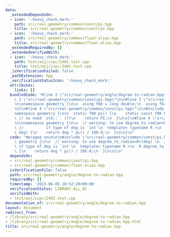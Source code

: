```yaml
---
data:
  _extendedDependsOn:
  - icon: ':heavy_check_mark:'
    path: src/real-geometry/common/const/pi.hpp
    title: src/real-geometry/common/const/pi.hpp
  - icon: ':heavy_check_mark:'
    path: src/real-geometry/common/float-alias.hpp
    title: src/real-geometry/common/float-alias.hpp
  _extendedRequiredBy: []
  _extendedVerifiedWith:
  - icon: ':heavy_check_mark:'
    path: test/aoj/icpc/2402.test.cpp
    title: test/aoj/icpc/2402.test.cpp
  _isVerificationFailed: false
  _pathExtension: hpp
  _verificationStatusIcon: ':heavy_check_mark:'
  attributes:
    links: []
  bundledCode: "#line 2 \"src/real-geometry/angle/degree-to-radian.hpp\"\n\n#line\
    \ 2 \"src/real-geometry/common/const/pi.hpp\"\n\n#line 2 \"src/real-geometry/common/float-alias.hpp\"\
    \n\nnamespace geometry {\n\n  using f80 = long double;\n  using f64 = double;\n\
    \n}\n#line 4 \"src/real-geometry/common/const/pi.hpp\"\n\n#include <cmath>\n\n\
    namespace geometry {\n\n  static f80 pi() {\n    static const f80 PI = acosl(-1);\
    \ // no need `std::`. (?)\n    return PI;\n  }\n\n}\n#line 4 \"src/real-geometry/angle/degree-to-radian.hpp\"\
    \n\nnamespace geometry {\n\n  // warning: to use degree_to_radian<R>(deg) \n \
    \ //          if type of deg is `int`\n  template< typename R >\n  R degree_to_radian(R\
    \ deg) {\n    return deg * pi() / 180.0;\n  }\n\n}\n"
  code: "#pragma once\n\n#include \"src/real-geometry/common/const/pi.hpp\"\n\nnamespace\
    \ geometry {\n\n  // warning: to use degree_to_radian<R>(deg) \n  //         \
    \ if type of deg is `int`\n  template< typename R >\n  R degree_to_radian(R deg)\
    \ {\n    return deg * pi() / 180.0;\n  }\n\n}\n"
  dependsOn:
  - src/real-geometry/common/const/pi.hpp
  - src/real-geometry/common/float-alias.hpp
  isVerificationFile: false
  path: src/real-geometry/angle/degree-to-radian.hpp
  requiredBy: []
  timestamp: '2023-06-05 10:52:20+09:00'
  verificationStatus: LIBRARY_ALL_AC
  verifiedWith:
  - test/aoj/icpc/2402.test.cpp
documentation_of: src/real-geometry/angle/degree-to-radian.hpp
layout: document
redirect_from:
- /library/src/real-geometry/angle/degree-to-radian.hpp
- /library/src/real-geometry/angle/degree-to-radian.hpp.html
title: src/real-geometry/angle/degree-to-radian.hpp
---
```

